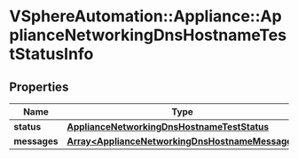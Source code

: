 # VSphereAutomation::Appliance::ApplianceNetworkingDnsHostnameTestStatusInfo

## Properties
Name | Type | Description | Notes
------------ | ------------- | ------------- | -------------
**status** | [**ApplianceNetworkingDnsHostnameTestStatus**](ApplianceNetworkingDnsHostnameTestStatus.md) |  | 
**messages** | [**Array&lt;ApplianceNetworkingDnsHostnameMessage&gt;**](ApplianceNetworkingDnsHostnameMessage.md) | messages | 


